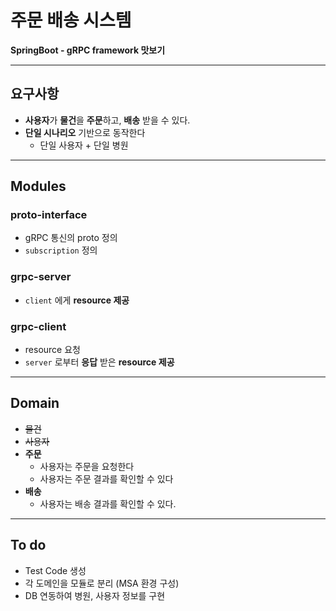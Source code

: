 # 주문 배송 시스템 
**SpringBoot - gRPC framework 맛보기**
-- --
## 요구사항
* **사용자**가 **물건**을 **주문**하고, **배송** 받을 수 있다.
* **단일 시나리오** 기반으로 동작한다
    * 단일 사용자 + 단일 병원
-- --
## Modules
### proto-interface
 - gRPC 통신의 proto 정의 
 - ```subscription``` 정의
### grpc-server
 - ```client``` 에게 **resource 제공**
### grpc-client
 - resource 요청
 - ```server``` 로부터 **응답** 받은 **resource 제공**
-- --
## Domain
* ~~물건~~
* ~~사용자~~
* **주문**
  * 사용자는 주문을 요청한다
  * 사용자는 주문 결과를 확인할 수 있다
* **배송**
  * 사용자는 배송 결과를 확인할 수 있다.
-- --
## To do
- Test Code 생성
- 각 도메인을 모듈로 분리 (MSA 환경 구성)
- DB 연동하여 병원, 사용자 정보를 구현